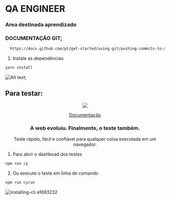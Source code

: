 # QA ENGINEER

### Area destinada aprendizado 

### DOCUMENTAÇÃO GIT;
```bash
  https://docs.github.com/pt/get-started/using-git/pushing-commits-to-a-remote-repository
```


1. Instale as dependências
```bash
yarn install
```


![Alt text](./image/home.png "Title");
## Para testar:

<p align="center">
  <img src="https://cloud.githubusercontent.com/assets/1268976/20607953/d7ae489c-b24a-11e6-9cc4-91c6c74c5e88.png"/>
</p>
<p align="center">
  <a href="https://docs.cypress.io/api/api/table-of-contents.html">Documentação</a>
</p>

<h3 align="center">
  A web evoluiu. Finalmente, o teste também.
</h3>

<p align="center">
  Teste rápido, fácil e confiável para qualquer coisa executada em um navegador.
</p>


1. Para abrir o dashboad dos testes
```bash
npm run cy
```
2. Ou execute o teste em linha de comando
```bash
npm run cyrun
```
![installing-cli e1693232](https://user-images.githubusercontent.com/1271364/31740846-7bf607f0-b420-11e7-855f-41c996040d31.gif)
